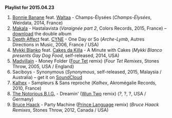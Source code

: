 **Playlist for 2015.04.23**

1. [Bonnie Banane](http://musicbrainz.org/artist/fbeeac8c-5a26-4d7a-af73-15390fba3c6a) feat. [Waltaa](http://musicbrainz.org/artist/bddfa341-7e41-42b2-b786-f772ed4163ac) - Champs-Élysées (_Champs-Élysées_, Weirdata, 2014, France)
1. [Makala](http://musicbrainz.org/artist/631fbbab-7bc2-48d2-a5ae-9ddc71756806) - Hastalavista (_Varaignée part 2_, Colors Records, 2015, France) – [download](http://www.makala.ch/) the double album
1. [Depth Affect](http://musicbrainz.org/artist/bcff6798-9446-4aae-8a41-698d363e4147) feat. [CYNE](http://musicbrainz.org/artist/807b64cd-585e-4433-95ac-b06842574bfa) - One Day or So (_Arche-Lymb_, Autres Directions in Music, 2006, France / USA)
1. [Mykki Blanko](http://musicbrainz.org/artist/d4fa908d-9513-4d20-a04e-e605282e7a64) feat. [Cakes da Killa](http://musicbrainz.org/artist/5b9f4aeb-48eb-45b4-b231-c5e2a5bd77d5) - A Minute with Cakes (_Mykki Blanco presents Gay Dog Food_, self-released, 2014, USA)
1. [Madvillain](http://musicbrainz.org/artist/4e024037-14b7-4aea-99ad-c6ace63b9620) - Money Folder ([Four Tet](http://musicbrainz.org/artist/3bcff06f-675a-451f-9075-99e8657047e8) remix) (_Four Tet Remixes_, Stones Throw, 2005, USA / England)
1. Saciboys - Synonymous (_Synonymous_, self-released, 2015, Malaysia / Australia) – get it on [SoundCloud](https://soundcloud.com/saciboys/synonymous-prod-saci-1)
1. [Kalhex](http://musicbrainz.org/artist/111ef397-c117-4150-8e7f-e81dbd807f21) - Sampleurs & Sans reproche (_Kalhex_, Akromégalie Records, 2010, France)
1. [The Notorious B.I.G.](http://musicbrainz.org/artist/d5d97b2b-b83b-4976-814a-056d9076c8c3) - Dreamin' ([Wun Two](http://musicbrainz.org/artist/2e5fa0a4-55fb-4781-aae1-59522e677981) remix) (_?_, ?, ?, USA / Germany)
1. [Bruce Haack](http://musicbrainz.org/artist/f9b7f120-3c0d-4ada-bc14-95ad2550e9cf) - Party Machine ([Prince Language](http://musicbrainz.org/artist/383bcece-05ff-431f-a1ec-2aed77a4a2fa) remix) (_Bruce Haack Remixes_, Stones Throw, 2012, Canada / USA)